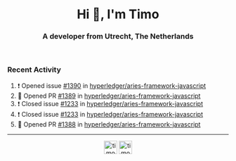 <h1 align="center">Hi 👋, I'm Timo</h1>
<h3 align="center">A developer from Utrecht, The Netherlands</h3>
<br/>
<!-- https://github.com/rahuldkjain/github-profile-readme-generator --!>

<!--  <p align="left"><img src="https://github-readme-stats.vercel.app/api?username=timoglastra&show_icons=true&count_private=true&" alt="timoglastra" /></p> --!>

<!--
Github language stats
<p align="left"><img src="https://github-readme-stats.vercel.app/api/top-langs/?username=timoglastra&layout=compact" alt="timoglastra" /><p>
-->

<!-- Codestats language stats -->
<!-- <p align="left"><img src="https://codestats-readme.vercel.app/api/top-langs/?username=timoglastra&layout=compact&language_count=12" alt="timoglastra" /><p>    --!>
  
<h3>Recent Activity</h3>

<!--START_SECTION:activity-->
1. ❗️ Opened issue [#1390](https://github.com/hyperledger/aries-framework-javascript/issues/1390) in [hyperledger/aries-framework-javascript](https://github.com/hyperledger/aries-framework-javascript)
2. 💪 Opened PR [#1389](https://github.com/hyperledger/aries-framework-javascript/pull/1389) in [hyperledger/aries-framework-javascript](https://github.com/hyperledger/aries-framework-javascript)
3. ❗️ Closed issue [#1233](https://github.com/hyperledger/aries-framework-javascript/issues/1233) in [hyperledger/aries-framework-javascript](https://github.com/hyperledger/aries-framework-javascript)
4. ❗️ Closed issue [#1233](https://github.com/hyperledger/aries-framework-javascript/issues/1233) in [hyperledger/aries-framework-javascript](https://github.com/hyperledger/aries-framework-javascript)
5. 💪 Opened PR [#1388](https://github.com/hyperledger/aries-framework-javascript/pull/1388) in [hyperledger/aries-framework-javascript](https://github.com/hyperledger/aries-framework-javascript)
<!--END_SECTION:activity-->

---

<p align="center">
<a href="https://twitter.com/timoglastra" target="blank"><img align="center" src="https://cdn.jsdelivr.net/npm/simple-icons@3.0.1/icons/twitter.svg" alt="timoglastra" height="30" width="30" /></a>
<a href="https://linkedin.com/in/timoglastra" target="blank"><img align="center" src="https://cdn.jsdelivr.net/npm/simple-icons@3.0.1/icons/linkedin.svg" alt="timoglastra" height="30" width="30" /></a>
</p>



